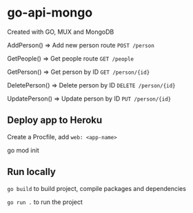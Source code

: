 # go-api-mongo

Created with GO, MUX and MongoDB

AddPerson() => Add new person route `POST /person`

GetPeople() => Get people route `GET /people`

GetPerson() => Get person by ID `GET /person/{id}`

DeletePerson() => Delete person by ID `DELETE /person/{id}`

UpdatePerson() => Update person by ID `PUT /person/{id}`

## Deploy app to Heroku

Create a Procfile, add `web: <app-name>`

go mod init <github-repo>

## Run locally

`go build` to build project, compile packages and dependencies

`go run .` to run the project